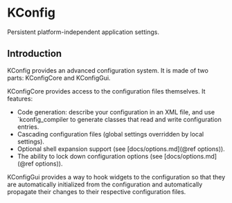 # KConfig

Persistent platform-independent application settings.

## Introduction

KConfig provides an advanced configuration system. It is made of two parts:
KConfigCore and KConfigGui.

KConfigCore provides access to the configuration files themselves. It features:

- Code generation: describe your configuration in an XML file, and use
  `kconfig_compiler to generate classes that read and write configuration
  entries.
- Cascading configuration files (global settings overridden by local settings).
- Optional shell expansion support (see [docs/options.md](@ref options)).
- The ability to lock down configuration options (see
  [docs/options.md](@ref options)).

KConfigGui provides a way to hook widgets to the configuration so that they are
automatically initialized from the configuration and automatically propagate
their changes to their respective configuration files.

